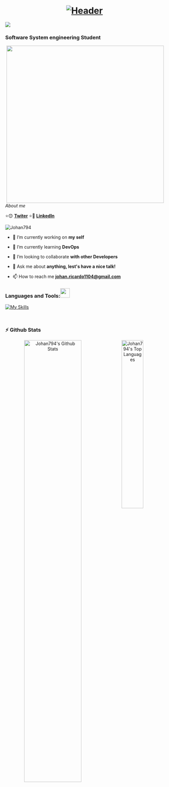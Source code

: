 
<h1 align="center">
  <a href="https://git.io/typing-svg">
    <img src="https://readme-typing-svg.herokuapp.com?font=Roboto+Condensed&size=50&pause=1000&color=53B14F&center=true&vCenter=true&width=600&height=90&lines=Welcome+to+my+repositories+;I+am+Johan+%F0%9F%A5%B6" alt="Header" />
  </a>
</h1>

![](https://github.com/hebertdev1/hebertdev1/blob/master/javascript.gif)


### Software System engineering Student
<img align="right" src = "https://raw.githubusercontent.com/abhisheknaiidu/abhisheknaiidu/master/code.gif" width="500px" height="500px">

_About me_

:star::blush:     **[Twiter](https://twitter.com/stiven_sibaja)**
:star::cold_face: **[LinkedIn](https://www.linkedin.com/in/johan-stiven-ricardo-sibaja-b35a7720b)**
<p align="left"> <img src="https://komarev.com/ghpvc/?username=Johan794&label=Profile%20views&color=0e75b6&style=flat" alt="Johan794" /> </p>



- 🔭 I’m currently working on **my self**

- 🌱 I’m currently learning **DevOps**

- 👯 I’m looking to collaborate **with other Developers**

- 💬 Ask me about **anything, lest's have a nice talk!**

- 📫 How to reach me **johan.ricardo1104@gmail.com**


<h3>Languages and Tools:<img src="https://media.giphy.com/media/WUlplcMpOCEmTGBtBW/giphy.gif" width="30"> </h3>

[![My Skills](https://skillicons.dev/icons?i=kotlin,java,py,js,scala,nodejs,html,css,materialui,react,vue,nextjs,firebase,mongodb,mysql,postgres,androidstudio,idea,jenkins,linux,spring,vite,visualstudio,vscode&perline=5)](https://skillicons.dev)

<br>


### :zap: Github Stats

<p align="center">
  <a>
     <img src="https://github-readme-stats-eight-theta.vercel.app/api/top-langs/?username=Johan794&layout=compact&langs_count=8&theme=react" width="37%"        alt="Johan794's Top Languages">   
   
   <img align="left" src="https://github-readme-stats-eight-theta.vercel.app/api?username=Johan794&show_icons=true&theme=react&include_all_commits=true&count_private=true" alt="Johan794's Github Stats" width="60%">
  </a>
</p>





 
 <br>




